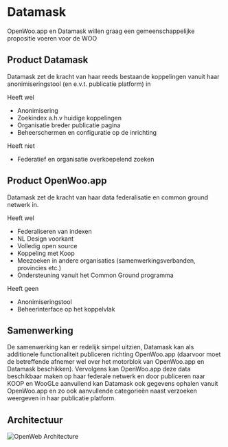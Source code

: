 # Datamask

OpenWoo.app en Datamask willen graag een gemeenschappelijke propositie voeren voor de WOO

## Product Datamask

Datamask zet de kracht van haar reeds bestaande koppelingen vanuit haar anonimiseringstool (en e.v.t. publicatie platform) in

Heeft wel

- Anonimisering
- Zoekindex a.h.v huidige koppelingen
- Organisatie breder publicatie pagina
- Beheerschermen en configuratie op de inrichting

Heeft niet

- Federatief en organisatie overkoepelend zoeken

## Product OpenWoo.app

Datamask zet de kracht van haar data federalisatie en common ground netwerk in.

Heeft wel

- Federaliseren van indexen
- NL Design voorkant
- Volledig open source
- Koppeling met Koop
- Meezoeken in andere organisaties (samenwerkingsverbanden, provincies etc.)
- Ondersteuning vanuit het Common Ground programma

Heeft geen

- Anonimiseringstool
- Beheerinterface op het koppelvlak

## Samenwerking

De samenwerking kan er redelijk simpel uitzien, Datamask kan als additionele functionaliteit publiceren richting OpenWoo.app (daarvoor moet de betreffende afnemer wel over het motorblok van OpenWoo.app en Datamask beschikken). Vervolgens kan OpenWoo.app deze data beschikbaar maken op haar federale netwerk en door publiceren naar KOOP en WooGLe aanvullend kan Datamask ook gegevens ophalen vanuit OpenWoo.app en zo ook aanvullende categorieën naast verzoeken weergeven in haar publicatie platform.

## Architectuur

![OpenWeb Architecture](https://raw.githubusercontent.com/ConductionNL/woo-website-template/main/docs/Datamask.svg)

